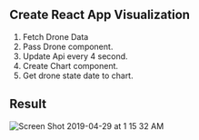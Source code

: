## Create React App Visualization

1. Fetch Drone Data
2. Pass Drone component.
3. Update Api every 4 second.
4. Create Chart component.
5. Get drone state date to chart.

## Result
![Screen Shot 2019-04-29 at 1 15 32 AM](https://user-images.githubusercontent.com/26178313/56879076-be8c3900-6a1c-11e9-9d77-4e924c4820ad.png)

